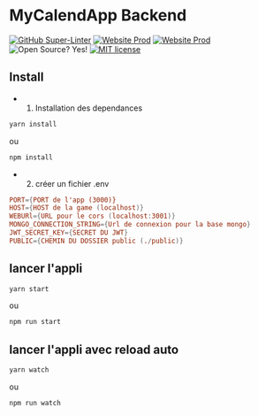 # MyCalendApp Backend

[![GitHub Super-Linter](https://github.com/MyCalendApp/backend/workflows/Continuous%20Integration/badge.svg)](https://github.com/MyCalendApp/backend/actions)
[![Website Prod](https://img.shields.io/github/deployments/MyCalendApp/backend/api-mycalendapp?label=deployment )](https://api-mycalendapp.herokuapp.com/ping)
[![Website Prod](https://img.shields.io/website-up-down-green-red/http/api-mycalendapp.herokuapp.com/ping)](https://api-mycalendapp.herokuapp.com/ping)
![Open Source? Yes!](https://badgen.net/badge/Open%20Source%20%3F/Yes%21/blue?icon=github)
[![MIT license](https://img.shields.io/badge/License-MIT-blue.svg)](https://lbesson.mit-license.org/)
## Install

- 1. Installation des dependances

``` bash
yarn install
```

ou

``` bash
npm install
```

- 2. créer un fichier .env

``` conf
PORT={PORT de l'app (3000)}
HOST={HOST de la game (localhost)}
WEBURl={URL pour le cors (localhost:3001)}
MONGO_CONNECTION_STRING={Url de connexion pour la base mongo}
JWT_SECRET_KEY={SECRET DU JWT}
PUBLIC={CHEMIN DU DOSSIER public (./public)}
```

## lancer l'appli

``` bash
yarn start
```

ou

``` bash
npm run start
```

## lancer l'appli avec reload auto

``` bash
yarn watch
```

ou

``` bash
npm run watch
```


